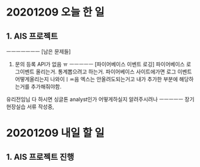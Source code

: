 # 20201209 오늘 한 일
## 1. AIS 프로젝트
ㅡㅡㅡㅡㅡㅡㅡ
[남은 문제들]
1. 문의 등록
API가 없음 ㅠ
ㅡㅡㅡㅡㅡ
[파이어베이스 이벤트 로깅]
파이어베이스 로그이벤트 올리는거. 통계뽑으려고 하는거.
파이어베이스 사이트에가면 로그 이벤트 어떻게올리는지 나와이ㅣㅆ음
엑스는 안올려도되는거고
내가 추가한 부분에 해당하는거를 추가해줘야함.

유리전임님 다 하시면 싱글톤 analyst인가 어떻게하실지 알려주시려나
ㅡㅡㅡㅡㅡ
장기현장실습 서류 작성중,
 
# 20201209 내일 할 일
## 1. AIS 프로젝트 진행

